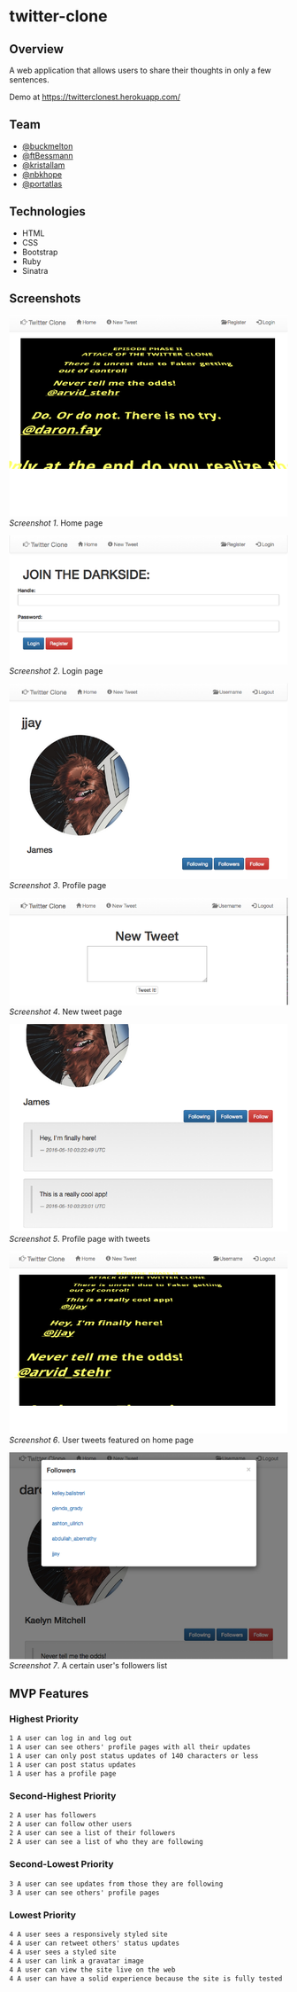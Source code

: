 # twitter-clone

## Overview

A web application that allows users to share their thoughts in only a few 
sentences.

Demo at https://twitterclonest.herokuapp.com/

## Team

* [@buckmelton](https://github.com/buckmelton)
* [@ftBessmann](https://github.com/ftBessmann)
* [@kristallam](https://github.com/kristallam)
* [@nbkhope](https://github.com/nbkhope)
* [@portatlas](https://github.com/portatlas)

## Technologies

* HTML
* CSS
* Bootstrap
* Ruby
* Sinatra

## Screenshots

![Screenshot 01](public/images/twitterclone_01.png)  
*Screenshot 1*.  Home page
  
![Screenshot 02](public/images/twitterclone_02.png)  
*Screenshot 2*.  Login page
  
![Screenshot 03](public/images/twitterclone_03.png)  
*Screenshot 3*.  Profile page
  
![Screenshot 04](public/images/twitterclone_04.png)  
*Screenshot 4*.  New tweet page
  
![Screenshot 05](public/images/twitterclone_05.png)  
*Screenshot 5*.  Profile page with tweets
  
![Screenshot 06](public/images/twitterclone_06.png)  
*Screenshot 6*.  User tweets featured on home page
  
![Screenshot 07](public/images/twitterclone_07.png)  
*Screenshot 7*.  A certain user's followers list

## MVP Features

### Highest Priority
```
1 A user can log in and log out
1 A user can see others' profile pages with all their updates
1 A user can only post status updates of 140 characters or less
1 A user can post status updates
1 A user has a profile page
```

### Second-Highest Priority
```
2 A user has followers
2 A user can follow other users
2 A user can see a list of their followers
2 A user can see a list of who they are following
```

### Second-Lowest Priority
```
3 A user can see updates from those they are following
3 A user can see others' profile pages
```

### Lowest Priority
```
4 A user sees a responsively styled site
4 A user can retweet others' status updates
4 A user sees a styled site
4 A user can link a gravatar image
4 A user can view the site live on the web
4 A user can have a solid experience because the site is fully tested
```
